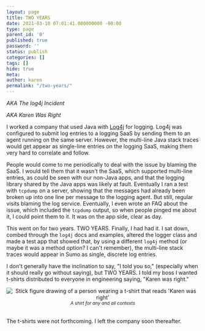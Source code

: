 ```yaml
---
layout: page
title: TWO YEARS
date: 2021-03-10 07:01:41.000000000 -08:00
type: page
parent_id: '0'
published: true
password: ''
status: publish
categories: []
tags: []
hide: true
meta:
author: karen
permalink: "/two-years/"
---
```


_AKA The log4j Incident_


_AKA Karen Was Right_


I worked a company that used Java with [Log4j](https://logging.apache.org/log4j/) for logging. Log4j was configured to submit log entries to a logging SaaS by sending them to an agent running on the same server. However, the multi-line Java stack traces would get appear as single-line entries on the logging SaaS, making them very hard to correlate and follow.


People would come to me periodically to deal with the issue by blaming the SaaS. I would tell them that it wasn't the SaaS, which supported multi-line entries, as could be seen with our non-Java apps, and that the logging library shared by the Java apps was likely at fault. Eventually I ran a test with `tcpdump` on a server, showing that the messages had already been broken up into one line per message to the logging agent. But still, regular visits blaming the log service. Eventually, I even wrote an FAQ about the issue, which included the `tcpdump` output, so when people pinged me about it, I could point them to it. It was on the app side, clear as day.


This went on for two years. TWO YEARS. Finally, I had had it. I sat down, combed through the `log4j` docs and examples, altered the logger class and made a test app that showed that, by using a different `log4j` method (or maybe it was a method option? I can't remember), the multi-line stack traces would appear in Sumo as single, discrete log entries.


I don't generally have the inclination to say, "I told you so," (especially when it should really go without saying), but TWO YEARS. I told my boss I wanted t-shirts distributed to everyone in engineering saying, "Karen was right."


<div align="center">
<img
src="{{ site.baseurl }}assets/images/2021/03/sketch1615358278475-01.png"
alt="Stick figure drawing of a person wearing a t-shirt that reads 'Karen was right'">
<br>
<i><small>
A shirt for any and all contexts
</small></i>
</div>
<br>


The t-shirts were not forthcoming. I left the company soon thereafter.


